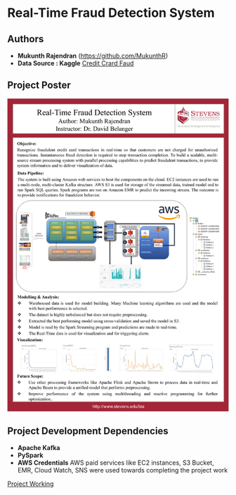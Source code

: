 # Real-Time Fraud Detection System
## Authors

* **Mukunth Rajendran** 
(https://github.com/MukunthR)
* **Data Source : Kaggle**
[Credit Crard Faud](https://www.kaggle.com/mlg-ulb/creditcardfraud)

## Project Poster
![Image description](./Poster.png)

## Project Development Dependencies
* **Apache Kafka**
* **PySpark**
* **AWS Credentials**
AWS paid services like EC2 instances, S3 Bucket, EMR, Cloud Watch, SNS were used towards completing the project work

[Project Working](https://www.youtube.com/watch?v=hUlcBpQBqJU)

